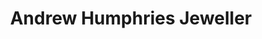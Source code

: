 ---
title: "Andrew Humphries Jeweller"
url: /bridgwater/andrew-humphries-jeweller/
shop: Schmuck
---